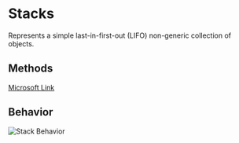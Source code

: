 # Stacks

Represents a simple last-in-first-out (LIFO) non-generic collection of objects.

## Methods

[Microsoft Link](https://learn.microsoft.com/en-us/dotnet/api/system.collections.stack?view=net-7.0#methods)

## Behavior

![Stack Behavior](https://res.cloudinary.com/practicaldev/image/fetch/s--22DXLpot--/c_limit%2Cf_auto%2Cfl_progressive%2Cq_66%2Cw_880/https://3.bp.blogspot.com/-ZTPyluNn8oU/XlkES_014qI/AAAAAAAAHRs/fG18AQEHxAwtzXiM7nKbssA3sl3uPVAtQCLcBGAsYHQ/s1600/0_SESFJYWU5a-3XM9m.gif)